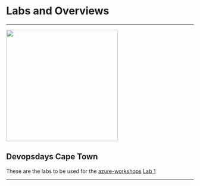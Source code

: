 # Labs and Overviews #
<hr/>
<img src="https://devopsdays.org/events/2019-cape-town/logo.png" width="300">

## Devopsdays Cape Town ##

These are the labs to be used for the [azure-workshops](https://devopsdays.org/events/2019-cape-town/program/azure-workshops/)
[Lab 1](./devopsdays_lab_session1.md)

<hr/>
